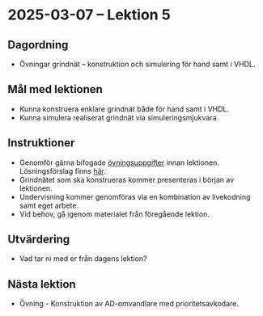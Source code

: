 # 2025-03-07 – Lektion 5

## Dagordning
* Övningar grindnät – konstruktion och simulering för hand samt i VHDL.

## Mål med lektionen
* Kunna konstruera enklare grindnät både för hand samt i VHDL.
* Kunna simulera realiserat grindnät via simuleringsmjukvara.

## Instruktioner
* Genomför gärna bifogade [övningsuppgifter](./Övningsuppgifter%202025-03-07.pdf) innan lektionen.
Lösningsförslag finns [här](./Lösningsförslag%20övningsuppgifter%202025-03-07.pdf).
* Grindnätet som ska konstrueras kommer presenteras i början av lektionen.
* Undervisning kommer genomföras via en kombination av livekodning samt eget arbete.
* Vid behov, gå igenom materialet från föregående lektion.

## Utvärdering
* Vad tar ni med er från dagens lektion?

## Nästa lektion
* Övning - Konstruktion av AD-omvandlare med prioritetsavkodare.
